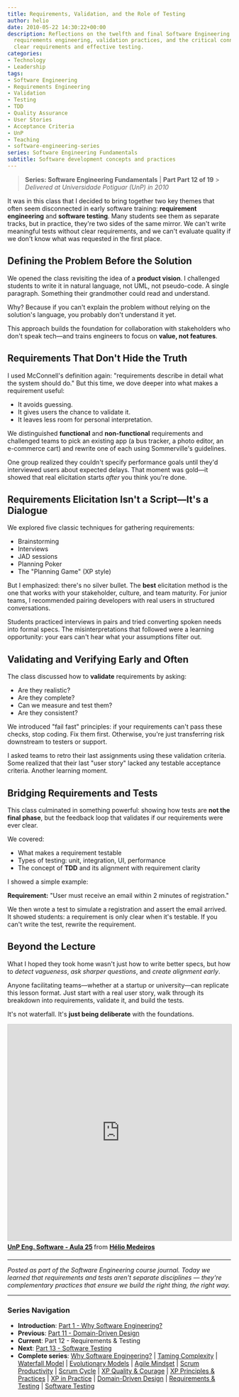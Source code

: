 ```yaml
---
title: Requirements, Validation, and the Role of Testing
author: helio
date: 2010-05-22 14:30:22+00:00
description: Reflections on the twelfth and final Software Engineering lecture, exploring
  requirements engineering, validation practices, and the critical connection between
  clear requirements and effective testing.
categories:
- Technology
- Leadership
tags:
- Software Engineering
- Requirements Engineering
- Validation
- Testing
- TDD
- Quality Assurance
- User Stories
- Acceptance Criteria
- UnP
- Teaching
- software-engineering-series
series: Software Engineering Fundamentals
subtitle: Software development concepts and practices
---
```


> **Series: Software Engineering Fundamentals** | **Part Part 12 of 19** > _Delivered at Universidade Potiguar (UnP) in 2010_

It was in this class that I decided to bring together two key themes that often seem disconnected in early software training: **requirement engineering** and **software testing**. Many students see them as separate tracks, but in practice, they're two sides of the same mirror. We can't write meaningful tests without clear requirements, and we can't evaluate quality if we don't know what was requested in the first place.

## Defining the Problem Before the Solution

We opened the class revisiting the idea of a **product vision**. I challenged students to write it in natural language, not UML, not pseudo-code. A single paragraph. Something their grandmother could read and understand.

Why? Because if you can't explain the problem without relying on the solution's language, you probably don't understand it yet.

This approach builds the foundation for collaboration with stakeholders who don't speak tech—and trains engineers to focus on **value, not features**.

## Requirements That Don't Hide the Truth

I used McConnell's definition again: "requirements describe in detail what the system should do." But this time, we dove deeper into what makes a requirement useful:

- It avoids guessing.
- It gives users the chance to validate it.
- It leaves less room for personal interpretation.

We distinguished **functional** and **non-functional** requirements and challenged teams to pick an existing app (a bus tracker, a photo editor, an e-commerce cart) and rewrite one of each using Sommerville's guidelines.

One group realized they couldn't specify performance goals until they'd interviewed users about expected delays. That moment was gold—it showed that real elicitation starts _after_ you think you're done.

## Requirements Elicitation Isn't a Script—It's a Dialogue

We explored five classic techniques for gathering requirements:

- Brainstorming
- Interviews
- JAD sessions
- Planning Poker
- The "Planning Game" (XP style)

But I emphasized: there's no silver bullet. The **best** elicitation method is the one that works with your stakeholder, culture, and team maturity. For junior teams, I recommended pairing developers with real users in structured conversations.

Students practiced interviews in pairs and tried converting spoken needs into formal specs. The misinterpretations that followed were a learning opportunity: your ears can't hear what your assumptions filter out.

## Validating and Verifying Early and Often

The class discussed how to **validate** requirements by asking:

- Are they realistic?
- Are they complete?
- Can we measure and test them?
- Are they consistent?

We introduced "fail fast" principles: if your requirements can't pass these checks, stop coding. Fix them first. Otherwise, you're just transferring risk downstream to testers or support.

I asked teams to retro their last assignments using these validation criteria. Some realized that their last "user story" lacked any testable acceptance criteria. Another learning moment.

## Bridging Requirements and Tests

This class culminated in something powerful: showing how tests are **not the final phase**, but the feedback loop that validates if our requirements were ever clear.

We covered:

- What makes a requirement testable
- Types of testing: unit, integration, UI, performance
- The concept of **TDD** and its alignment with requirement clarity

I showed a simple example:

**Requirement:** "User must receive an email within 2 minutes of registration."

We then wrote a test to simulate a registration and assert the email arrived. It showed students: a requirement is only clear when it's testable. If you can't write the test, rewrite the requirement.

## Beyond the Lecture

What I hoped they took home wasn't just how to write better specs, but how to _detect vagueness_, _ask sharper questions_, and _create alignment early_.

Anyone facilitating teams—whether at a startup or university—can replicate this lesson format. Just start with a real user story, walk through its breakdown into requirements, validate it, and build the tests.

It's not waterfall. It's **just being deliberate** with the foundations.

<div style="margin-bottom: 20px;">
<iframe src="https://www.slideshare.net/slideshow/embed_code/key/2cRKFh4w7E7J6J?startSlide=1" width="597" height="486" frameborder="0" marginwidth="0" marginheight="0" scrolling="no" style="border:1px solid #CCC; border-width:1px; margin-bottom:5px;max-width: 100%;" allowfullscreen></iframe> <div style="margin-bottom:5px"><strong> <a href="https://pt.slideshare.net/slideshow/unp-eng-software-aula-25/4328153" title="UnP Eng. Software - Aula 25" target="_blank">UnP Eng. Software - Aula 25</a> </strong> from <strong> <a href="https://www.slideshare.net/heliomedeiros" target="_blank">Hélio Medeiros</a> </strong></div></div>

---

_Posted as part of the Software Engineering course journal. Today we learned that requirements and tests aren't separate disciplines — they're complementary practices that ensure we build the right thing, the right way._

---

### **Series Navigation**

- **Introduction**: [Part 1 - Why Software Engineering?](../2010-02-24-software-engineering-purpose/)
- **Previous**: [Part 11 - Domain-Driven Design](../2010-05-15-domain-driven-design/)
- **Current**: Part 12 - Requirements & Testing
- **Next**: [Part 13 - Software Testing](../2010-05-29-software-testing/)
- **Complete series**: [Why Software Engineering?](../2010-02-24-software-engineering-purpose/) | [Taming Complexity](../2010-03-02-complexity-process/) | [Waterfall Model](../2010-03-10-waterfall-model/) | [Evolutionary Models](../2010-03-18-evolutionary-models/) | [Agile Mindset](../2010-03-26-agile-mindset/) | [Scrum Productivity](../2010-04-03-scrum-productivity/) | [Scrum Cycle](../2010-04-11-scrum-cycle/) | [XP Quality & Courage](../2010-04-19-xp-quality-courage/) | [XP Principles & Practices](../2010-05-01-xp-principles-practices/) | [XP in Practice](../2010-05-08-applying-xp-strategies/) | [Domain-Driven Design](../2010-05-15-domain-driven-design/) | [Requirements & Testing](../2010-05-22-requirements-validation-tests/) | [Software Testing](../2010-05-29-software-testing/)

